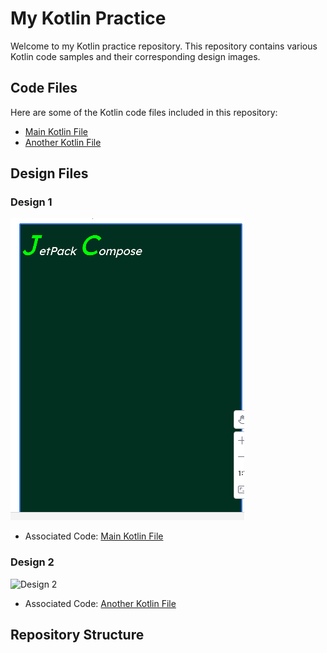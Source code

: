# My Kotlin Practice

Welcome to my Kotlin practice repository. This repository contains various Kotlin code samples and their corresponding design images.

## Code Files

Here are some of the Kotlin code files included in this repository:

- [Main Kotlin File](./code/main.kt)
- [Another Kotlin File](./code/anotherFile.kt)

## Design Files

### Design 1
![Design 1](./Design/Design2.png)
- Associated Code: [Main Kotlin File](./code/main.kt)

### Design 2
![Design 2](./designs/design2.png)
- Associated Code: [Another Kotlin File](./code/anotherFile.kt)

## Repository Structure

